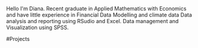 Hello  I'm Diana. Recent graduate in Applied Mathematics with Economics and have little experience in Financial Data Modelling and climate data
Data analysis and reporting using RSudio and Excel.
Data management and Visualization using SPSS.

#Projects



<!---
DianaRue/DianaRue is a ✨ special ✨ repository because its `README.md` (this file) appears on your GitHub profile.
You can click the Preview link to take a look at your changes.
--->

